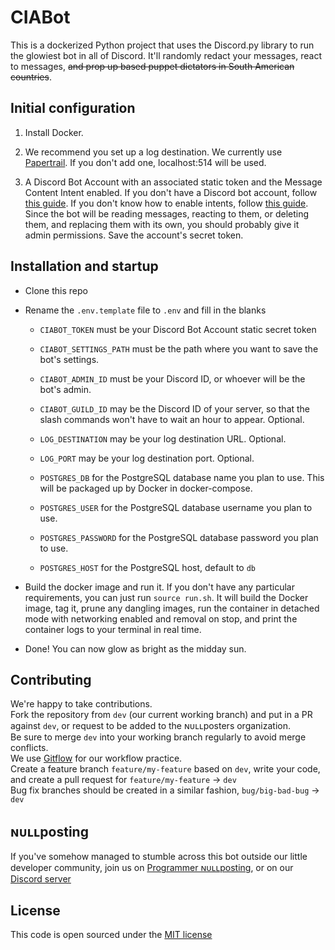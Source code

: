 # CIABot

This is a dockerized Python project that uses the Discord.py library to run the glowiest bot in all of Discord. It'll randomly redact your messages, react to messages, ~~and prop up based puppet dictators in South American countries~~.

## Initial configuration

1. Install Docker.

2. We recommend you set up a log destination. We currently use [Papertrail](https://www.papertrail.com/). If you don't add one, localhost:514 will be used.

3. A Discord Bot Account with an associated static token and the Message Content Intent enabled. If you don't have a Discord bot account, follow [this guide](https://discordpy.readthedocs.io/en/latest/discord.html). If you don't know how to enable intents, follow [this guide](https://discordpy.readthedocs.io/en/latest/intents.html). Since the bot will be reading messages, reacting to them, or deleting them, and replacing them with its own, you should probably give it admin permissions. Save the account's secret token.

## Installation and startup

- Clone this repo

- Rename the `.env.template` file to `.env` and fill in the blanks

  - `CIABOT_TOKEN` must be your Discord Bot Account static secret token

  - `CIABOT_SETTINGS_PATH` must be the path where you want to save the bot's settings.

  - `CIABOT_ADMIN_ID` must be your Discord ID, or whoever will be the bot's admin.

  - `CIABOT_GUILD_ID` may be the Discord ID of your server, so that the slash commands won't have to wait an hour to appear. Optional.

  - `LOG_DESTINATION` may be your log destination URL. Optional.

  - `LOG_PORT` may be your log destination port. Optional.

  - `POSTGRES_DB` for the PostgreSQL database name you plan to use. This will be packaged up by Docker in docker-compose.
  
  - `POSTGRES_USER` for the PostgreSQL database username you plan to use.
  
  - `POSTGRES_PASSWORD` for the PostgreSQL database password you plan to use.
  
  - `POSTGRES_HOST` for the PostgreSQL host, default to `db`

- Build the docker image and run it. If you don't have any particular requirements, you can just run `source run.sh`. It will build the Docker image, tag it, prune any dangling images, run the container in detached mode with networking enabled and removal on stop, and print the container logs to your terminal in real time.

- Done! You can now glow as bright as the midday sun.

## Contributing
We're happy to take contributions.  
Fork the repository from `dev` (our current working branch) and put in a PR against `dev`, or request to be added to the ɴᴜʟʟposters organization.  
Be sure to merge `dev` into your working branch regularly to avoid merge conflicts.  
We use [Gitflow](https://www.atlassian.com/git/tutorials/comparing-workflows/gitflow-workflow) for our workflow practice.  
Create a feature branch `feature/my-feature` based on `dev`, write your code, and create a pull request for `feature/my-feature` -> `dev`  
Bug fix branches should be created in a similar fashion, `bug/big-bad-bug` -> `dev`

## ɴᴜʟʟposting
If you've somehow managed to stumble across this bot outside our little developer community, join us on [Programmer ɴᴜʟʟposting](https://www.facebook.com/groups/programmer.nullposting), or on our [Discord server](https://discord.gg/nullclub)

## License

This code is open sourced under the [MIT license](LICENSE)
